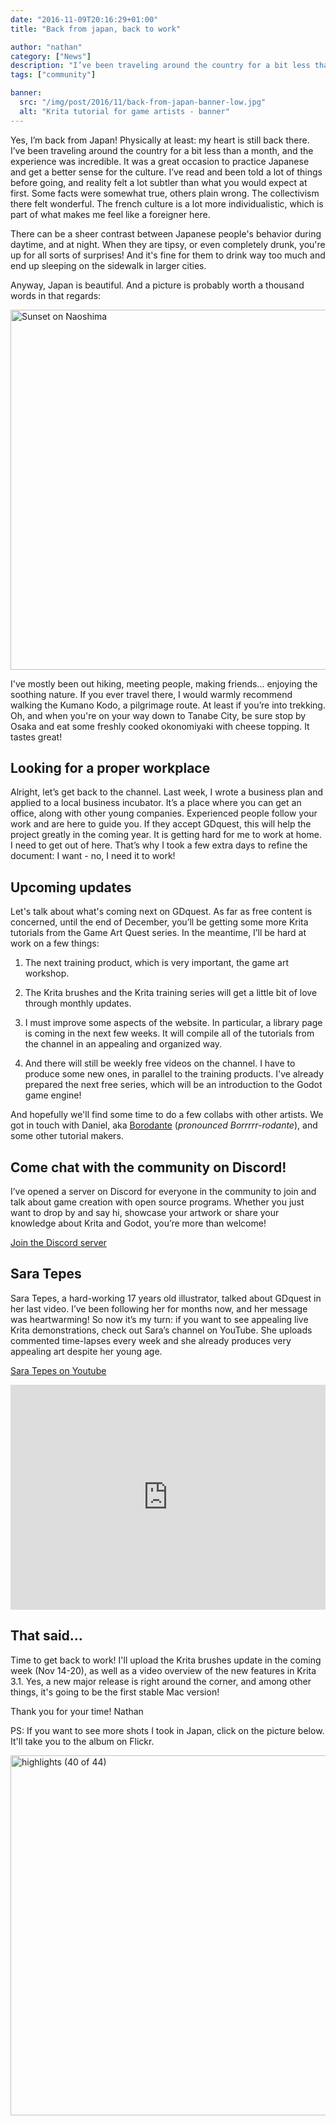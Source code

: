 ```yaml
---
date: "2016-11-09T20:16:29+01:00"
title: "Back from japan, back to work"

author: "nathan"
category: ["News"]
description: "I’ve been traveling around the country for a bit less than a month, and the experience was incredible. A great occasion to improve in Japanese. But now it's time to get back to GDquest and produce new tutorials for you."
tags: ["community"]

banner:
  src: "/img/post/2016/11/back-from-japan-banner-low.jpg"
  alt: "Krita tutorial for game artists - banner"
---
```


Yes, I’m back from Japan! Physically at least: my heart is still back there. I’ve been traveling around the country for a bit less than a month, and the experience was incredible. It was a great occasion to practice Japanese and get a better sense for the culture. I’ve read and been told a lot of things before going, and reality felt a lot subtler than what you would expect at first. Some facts were somewhat true, others plain wrong. The collectivism there felt wonderful. The french culture is a lot more individualistic, which is part of what makes me feel like a foreigner here.

There can be a sheer contrast between Japanese people's behavior during daytime, and at night. When they are tipsy, or even completely drunk, you're up for all sorts of surprises! And it's fine for them to drink way too much and end up sleeping on the sidewalk in larger cities.

Anyway, Japan is beautiful. And a picture is probably worth a thousand words in that regards: 

<a data-flickr-embed="true"  href="https://www.flickr.com/photos/144749747@N03/30581295540/in/album-72157674849188902/" title="Sunset on Naoshima"><img src="https://c5.staticflickr.com/6/5783/30581295540_8642c0298a_b.jpg" width="1024" height="576" alt="Sunset on Naoshima"></a><script async src="//embedr.flickr.com/assets/client-code.js" charset="utf-8"></script>

I've mostly been out hiking, meeting people, making friends... enjoying the soothing nature. If you ever travel there, I would warmly recommend walking the Kumano Kodo, a pilgrimage route. At least if you’re into trekking. Oh, and when you're on your way down to Tanabe City, be sure stop by Osaka and eat some freshly cooked okonomiyaki with cheese topping. It tastes great!

Looking for a proper workplace
------------------------------

Alright, let’s get back to the channel. Last week, I wrote a business plan and applied to a local business incubator. It’s a place where you can get an office, along with other young companies. Experienced people follow your work and are here to guide you. If they accept GDquest, this will help the project greatly in the coming year. It is getting hard for me to work at home. I need to get out of here. That’s why I took a few extra days to refine the document: I want - no, I need it to work!

Upcoming updates
----------------

Let's talk about what's coming next on GDquest. As far as free content is concerned, until the end of December, you’ll be getting some more Krita tutorials from the Game Art Quest series. In the meantime, I’ll be hard at work on a few things:

1.  The next training product, which is very important, the game art workshop.

2.  The Krita brushes and the Krita training series will get a little bit of love through monthly updates.

3.  I must improve some aspects of the website. In particular, a library page is coming in the next few weeks. It will compile all of the tutorials from the channel in an appealing and organized way.

4.  And there will still be weekly free videos on the channel. I have to produce some new ones, in parallel to the training products. I've already prepared the next free series, which will be an introduction to the Godot game engine!

And hopefully we'll find some time to do a few collabs with other artists. We got in touch with Daniel, aka <a href="https://www.youtube.com/channel/UCGgpthBWDbFX2GSljMw-MdQ">Borodante</a> (_pronounced Borrrrr-rodante_), and some other tutorial makers.

Come chat with the community on Discord!
---------------------

<div class="card-box clearfix">
  <div class="card-content">
    <p>I’ve opened a server on Discord for everyone in the community to join and talk about game creation with open source programs.
      Whether you just want to drop by and say hi, showcase your artwork or share your knowledge about Krita and Godot, you’re
      more than welcome!
    </p>
    <p class="text--center">
      <a href="https://discord.gg/KVaCsSP" class="button button--pill button--success button--full lead">Join the Discord server</a>
    </p>
  </div>
</div>

Sara Tepes
----------

Sara Tepes, a hard-working 17 years old illustrator, talked about GDquest in her last video. I’ve been following her for months now, and her message was heartwarming! So now it’s my turn: if you want to see appealing live Krita demonstrations, check out Sara’s channel on YouTube. She uploads commented time-lapses every week and she already produces very appealing art despite her young age.

[Sara Tepes on Youtube](https://www.youtube.com/channel/UCWgMcluGLnaVpCWmscaFs_Q)

<iframe width="640" height="360" style="max-width:100%" src="https://www.youtube.com/embed/orgVs2csqbo" frameborder="0" allowfullscreen></iframe>

That said...
------------

Time to get back to work! I'll upload the Krita brushes update in the coming week (Nov 14-20), as well as a video overview of the new features in Krita 3.1. Yes, a new major release is right around the corner, and among other things, it's going to be the first stable Mac version!

Thank you for your time!
Nathan

PS: If you want to see more shots I took in Japan, click on the picture below. It'll take you to the album on Flickr.

<a data-flickr-embed="true"  href="https://www.flickr.com/photos/144749747@N03/30766469012/in/dateposted-public/" title="highlights (40 of 44)"><img src="https://c5.staticflickr.com/6/5546/30766469012_1a163667d6_b.jpg" width="1024" height="576" alt="highlights (40 of 44)"></a><script async src="//embedr.flickr.com/assets/client-code.js" charset="utf-8"></script>